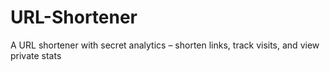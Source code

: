 # URL-Shortener
A URL shortener with secret analytics – shorten links, track visits, and view private stats
